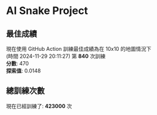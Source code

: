 
# AI Snake Project

## **最佳成績**









現在使用 GitHub Action 訓練最佳成績為在 10x10 的地圖情況下  
(時間 2024-11-29 20:11:27) 第 **840** 次訓練  
**分數**: 470  
**探索值**: 0.0148



















## 總訓練次數
現在已經訓練了: **423000** 次
